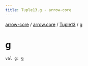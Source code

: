 ```yaml
---
title: Tuple13.g - arrow-core
---
```


[arrow-core](../../index.html) / [arrow.core](../index.html) / [Tuple13](index.html) / [g](./g.html)

# g

`val g: `[`G`](index.html#G)